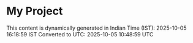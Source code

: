 # My Project

This content is dynamically generated in Indian Time (IST): 2025-10-05 16:18:59 IST
Converted to UTC: 2025-10-05 10:48:59 UTC
